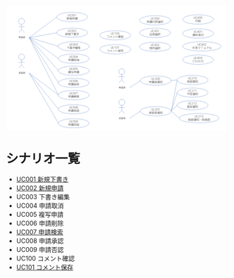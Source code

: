 ![](use_case_diagram.png)

# シナリオ一覧

- [UC001 新規下書き](シナリオ_UC001新規下書き.md)
- [UC002 新規申請](シナリオ_UC002新規申請.md)
- UC003 下書き編集
- UC004 申請取消
- UC005 複写申請
- UC006 申請削除
- [UC007 申請検索](シナリオ_UC007申請検索.md)
- UC008 申請承認
- UC009 申請否認
- UC100 コメント確認
- [UC101 コメント保存](シナリオ_UC100コメント確認.md)
